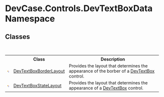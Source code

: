 # DevCase.Controls.DevTextBoxData Namespace
 




## Classes
&nbsp;<table><tr><th></th><th>Class</th><th>Description</th></tr><tr><td>![Public class](media/pubclass.gif "Public class")</td><td><a href="T_DevCase_Controls_DevTextBoxData_DevTextBoxBorderLayout">DevTextBoxBorderLayout</a></td><td>
Provides the layout that determines the appearance of the borber of a <a href="T_DevCase_Controls_DevTextBox">DevTextBox</a> control.</td></tr><tr><td>![Public class](media/pubclass.gif "Public class")</td><td><a href="T_DevCase_Controls_DevTextBoxData_DevTextBoxStateLayout">DevTextBoxStateLayout</a></td><td>
Provides the layout that determines the appearance of a <a href="T_DevCase_Controls_DevTextBox">DevTextBox</a> control.</td></tr></table>&nbsp;
